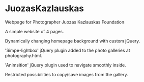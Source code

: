 # JuozasKazlauskas
Webpage for Photographer Juozas Kazlauskas Foundation

A simple website of 4 pages. 

Dynamically changing homepage background with custom jQuery.

'Simpe-lightbox' jQuery plugin added to the photo galleries at photography.html.

'Animsition' jQuery plugin used to navigate smoothly inside.

Restricted possibilities to copy/save images from the gallery.

